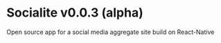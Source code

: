 # Socialite v0.0.3 (alpha)

Open source app for a social media aggregate site build on React-Native
